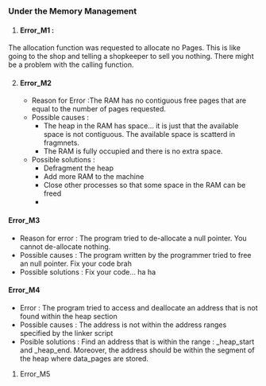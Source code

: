 

### Under the Memory Management
1. #### Error_M1 : 
The allocation function was requested to allocate no Pages. This is like going to the shop and telling a shopkeeper to sell you nothing. There might be a problem with the calling function.


2. #### Error_M2
   - Reason for Error :The RAM has no contiguous free pages that are equal to the number of pages requested. 
   - Possible causes  : 
     - The heap in the RAM has space... it is just that the available space is not contiguous. The available space is scatterd in fragmnets.
     - The RAM is fully occupied and there is no extra space.
   - Possible solutions :
     - Defragment the heap
     - Add more RAM to the machine
     - Close other processes so that some space in the RAM can be freed
     - 
#### Error_M3
   - Reason for error : The program tried to de-allocate a null pointer. You cannot de-allocate nothing. 
   - Possible causes  : The program written by the programmer tried to free an null pointer. Fix your code brah
   - Possible solutions : Fix your code... ha ha


#### Error_M4 
   - Error              : The program tried to access and deallocate an address that is not found within the heap section
   - Possible causes    : The address is not within the address ranges specified by the linker script
   - Posible solutions  : Find an address that is within the range : _heap_start and _heap_end. Moreover, the address should be within the segment of the heap where data_pages are stored.
1. Error_M5